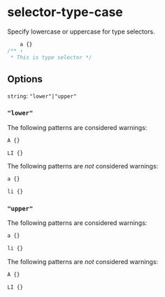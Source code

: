 # selector-type-case

Specify lowercase or uppercase for type selectors.

```css
    a {}
/** ↑
 * This is type selector */
```

## Options

`string`: `"lower"|"upper"`

### `"lower"`

The following patterns are considered warnings:

```css
A {}
```

```css
LI {}
```

The following patterns are *not* considered warnings:

```css
a {}
```

```css
li {}
```

### `"upper"`

The following patterns are considered warnings:

```css
a {}
```

```css
li {}
```

The following patterns are *not* considered warnings:

```css
A {}
```

```css
LI {}
```
